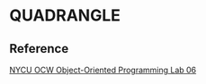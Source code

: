 # QUADRANGLE

## Reference

[NYCU OCW Object-Oriented Programming Lab 06](https://ocw.nycu.edu.tw/course/oop002/LAB_06.pdf)

